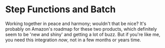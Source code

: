 # Step Functions and Batch

Working together in peace and harmony; wouldn't that be nice?  It's probably on Amazon's roadmap for these two products, which definitely seem to be 'new and shiny' and getting a lot of buzz.  But if you're like me, you need this integration *now*, not in a few months or years time.

